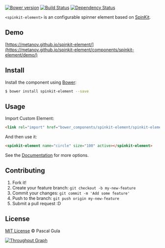 [![Bower version](https://badge.fury.io/bo/spinkit-element.svg)](https://badge.fury.io/bo/spinkit-element)
[![Build Status](https://travis-ci.org/MeTaNoV/spinkit-element.svg?branch=master)](https://travis-ci.org/MeTaNoV/spinkit-element)
[![Dependency Status](https://gemnasium.com/MeTaNoV/spinkit-element.svg)](https://gemnasium.com/MeTaNoV/spinkit-element)

`<spinkit-element>` is an configurable spinner element based on [SpinKit](http://tobiasahlin.com/spinkit/).

## Demo

[https://metanov.github.io/spinkit-element/](https://metanov.github.io/spinkit-element/components/spinkit-element/demo/)

## Install

Install the component using [Bower](http://bower.io/):

```sh
$ bower install spinkit-element --save
```

## Usage

Import Custom Element:

```html
<link rel="import" href="bower_components/spinkit-element/spinkit-element.html">
```

And then use it:

```html
<spinkit-element name="circle" size="100" active></spinkit-element>
```

See the [Documentation](https://metanov.github.io/spinkit-element/) for more options.

## Contributing

1. Fork it!
2. Create your feature branch: `git checkout -b my-new-feature`
3. Commit your changes: `git commit -m 'Add some feature'`
4. Push to the branch: `git push origin my-new-feature`
5. Submit a pull request :D

## License

[MIT License](http://opensource.org/licenses/MIT) © Pascal Gula

[![Throughput Graph](https://graphs.waffle.io/MeTaNoV/spinkit-element/throughput.svg)](https://waffle.io/MeTaNoV/spinkit-element/metrics)

